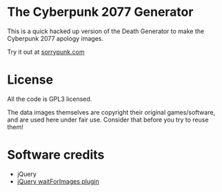 The Cyberpunk 2077 Generator
=============================


This is a quick hacked up version of the Death Generator to make the
Cyberpunk 2077 apology images.

Try it out at [sorrypunk.com](http://sorrypunk.com)

License
=============================
All the code is GPL3 licensed.

The data images themselves are copyright their original games/software, 
and are used here under fair use. Consider that before you try to reuse them!

Software credits
=============================
* jQuery
* [jQuery waitForImages plugin](https://github.com/alexanderdickson/waitForImages)
